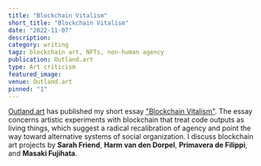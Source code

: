 ```yaml
---
title: "Blockchain Vitalism"
short_title: "Blockchain Vitalism"
date: "2022-11-07"
description:
category: writing
tagz: blockchain art, NFTs, non-human agency
publication: Outland.art
type: Art criticism
featured_image:
venue: Outland.art
pinned: "1"
---
```


[Outland.art](https://outland.art/) has published my short essay ["Blockchain Vitalism"](https://outland.art/blockchain-vitalism/). The essay concerns artistic experiments with blockchain that treat code outputs as living things, which suggest a radical recalibration of agency and point the way toward alternative systems of social organization. I discuss blockchain art projects by **Sarah Friend**, **Harm van den Dorpel**, **Primavera de Filippi**, and **Masaki Fujihata**.
